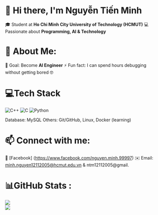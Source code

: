 # 👋 Hi there, I'm Nguyễn Tiến Minh  
🎓 Student at **Ho Chi Minh City University of Technology (HCMUT)** 
💻 Passionate about **Programming, AI & Technology** 

# 🚀 About Me:
🎯 Goal: Become **AI Engineer**
⚡ Fun fact: I can spend hours debugging without getting bored 🤓

# 💻Tech Stack
![C++](https://img.shields.io/badge/c++-%2300599C.svg?style=for-the-badge&logo=c%2B%2B&logoColor=white) ![C](https://img.shields.io/badge/c-%2300599C.svg?style=for-the-badge&logo=c&logoColor=white) ![Python](https://img.shields.io/badge/python-3670A0?style=for-the-badge&logo=python&logoColor=ffdd54)

Database: MySQL
Others: Git/GitHub, Linux, Docker (learning)  

# 📫 Connect with me:
📘 [Facebook] (https://www.facebook.com/nguyen.minh.99997)
✉️ Email: minh.nguyen12112005@hcmut.edu.vn & ntm12112005@gmail.

# 📊GitHub Stats :
![](https://github-readme-stats.vercel.app/api?username=jackntm&theme=dark&hide_border=false&include_all_commits=false&count_private=false&cache_seconds=360)<br/>
![](https://github-readme-stats.vercel.app/api/top-langs/?username=jackntm&theme=dark&hide_border=false&include_all_commits=false&count_private=false&layout=compact&cache_seconds=360)


<!--
**jackntm/jackntm** is a ✨ _special_ ✨ repository because its `README.md` (this file) appears on your GitHub profile.

Here are some ideas to get you started:

- 🔭 I’m currently working on ...
- 🌱 I’m currently learning ...
- 👯 I’m looking to collaborate on ...
- 🤔 I’m looking for help with ...
- 💬 Ask me about ...
- 📫 How to reach me: ...
- 😄 Pronouns: ...
- ⚡ Fun fact: ...
-->
